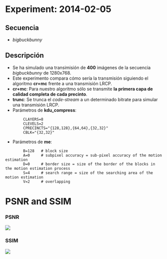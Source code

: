 Experiment: 2014-02-05
======================

Secuencia
---------
- *bigbuckbunny*

Descripción
-----------

- Se ha simulado una transimisión de **400** imágenes de la secuencia *bigbuckbunny* de 1280x768.
- Este experimento compara cómo sería la transmisión siguiendo el algoritmo **cr+mc** frente a una transmisión LRCP.
- **cr+mc**: Para nuestro algoritmo sólo se transmite **la primera capa de calidad completa de cada precinto**.
- **trunc**: Se trunca el *code-stream* a un determinado bitrate para simular una transmisión LRCP.
- Parámetros de **kdu\_compress**:

```
        CLAYERS=8
		CLEVELS=2
		CPRECINCTS="{128,128},{64,64},{32,32}"        
        CBLK="{32,32}"
```

- Parámetros de **me**:

```
        B=128   # block size
        A=0     # subpixel accuracy = sub-pixel accuracy of the motion estimation
        D=0     # border size = size of the border of the blocks in the motion estimation process
        S=4     # search range = size of the searching area of the motion estimation
        V=2     # overlapping
```

PSNR and SSIM
=============

### PSNR

![](images/psnr_type2.png)

### SSIM

![](images/ssim_type2.png)